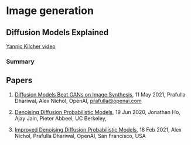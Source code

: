 # Image generation

## Diffusion Models Explained
[Yannic Kilcher video](https://www.youtube.com/watch?v=W-O7AZNzbzQ)

### Summary



## Papers

1. [Diffusion Models Beat GANs on Image Synthesis](https://arxiv.org/pdf/2105.05233.pdf), 11 May 2021, Prafulla Dhariwal, Alex Nichol, OpenAI, prafulla@openai.com
2. [Denoising Diffusion Probabilistic Models](https://arxiv.org/pdf/2006.11239.pdf), 19 Jun 2020, Jonathan Ho, Ajay Jain, Pieter Abbeel, UC Berkeley,

3. [Improved Denoising Diffusion Probabilistic Models](https://arxiv.org/pdf/2102.09672.pdf), 18 Feb 2021, Alex Nichol, Prafulla Dhariwal, OpenAI, San Francisco, USA
